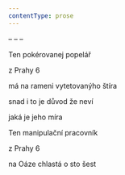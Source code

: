 ```yaml
---
contentType: prose
---
```


– – –

Ten pokérovanej popelář

z Prahy 6

má na rameni vytetovanýho štíra

snad i to je důvod že neví

jaká je jeho míra

Ten manipulační pracovník

z Prahy 6

na Oáze chlastá o sto šest
